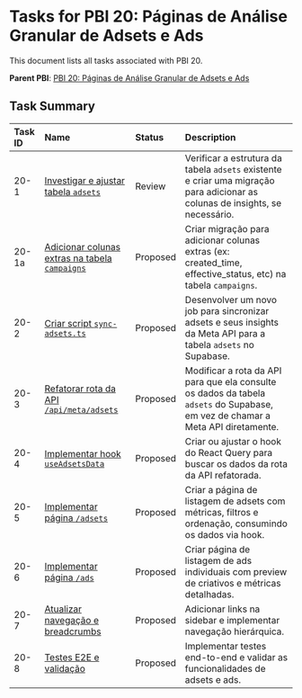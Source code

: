 # Tasks for PBI 20: Páginas de Análise Granular de Adsets e Ads

This document lists all tasks associated with PBI 20.

**Parent PBI**: [PBI 20: Páginas de Análise Granular de Adsets e Ads](./prd.md)

## Task Summary

| Task ID | Name | Status | Description |
| :------ | :--------------------------------------- | :------- | :--------------------------------- |
| 20-1 | [Investigar e ajustar tabela `adsets`](./20-1.md) | Review | Verificar a estrutura da tabela `adsets` existente e criar uma migração para adicionar as colunas de insights, se necessário. |
| 20-1a | [Adicionar colunas extras na tabela `campaigns`](./20-1a.md) | Proposed | Criar migração para adicionar colunas extras (ex: created_time, effective_status, etc) na tabela `campaigns`. |
| 20-2 | [Criar script `sync-adsets.ts`](./20-2.md) | Proposed | Desenvolver um novo job para sincronizar adsets e seus insights da Meta API para a tabela `adsets` no Supabase. |
| 20-3 | [Refatorar rota da API `/api/meta/adsets`](./20-3.md) | Proposed | Modificar a rota da API para que ela consulte os dados da tabela `adsets` do Supabase, em vez de chamar a Meta API diretamente. |
| 20-4 | [Implementar hook `useAdsetsData`](./20-4.md) | Proposed | Criar ou ajustar o hook do React Query para buscar os dados da rota da API refatorada. |
| 20-5 | [Implementar página `/adsets`](./20-5.md) | Proposed | Criar a página de listagem de adsets com métricas, filtros e ordenação, consumindo os dados via hook. |
| 20-6 | [Implementar página `/ads`](./20-6.md) | Proposed | Criar página de listagem de ads individuais com preview de criativos e métricas detalhadas. |
| 20-7 | [Atualizar navegação e breadcrumbs](./20-7.md) | Proposed | Adicionar links na sidebar e implementar navegação hierárquica. |
| 20-8 | [Testes E2E e validação](./20-8.md) | Proposed | Implementar testes end-to-end e validar as funcionalidades de adsets e ads. | 